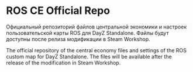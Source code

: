 # ROS CE Official Repo 
Официальный репозиторий файлов центральной экономики и настроек пользовательской карты ROS для DayZ Standalone.
Файлы будут доступны после релиза модификации в Steam Workshop.

The official repository of the central economy files and settings of the ROS custom map for DayZ Standalone.
The files will be available after the release of the modification in Steam Workshop.
